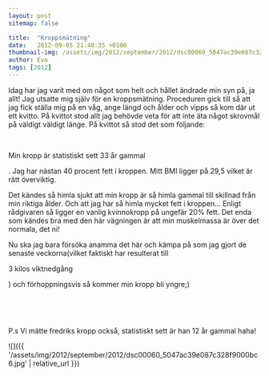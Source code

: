 ```yaml
---
layout: post
sitemap: false

title:  "Kroppsmätning"
date:   2012-09-05 21:48:35 +0100
thumbnail-img: /assets/img/2012/september/2012/dsc00060_5047ac39e087c328f9000bc6.jpg
author: Eva
tags: [2012]
---
```


Idag har jag varit med om något som helt och hållet ändrade min syn på, ja allt! Jag utsatte mig själv för en kroppsmätning. Proceduren gick till så att jag fick ställa mig på en våg, ange längd och ålder och vipps så kom där ut ett kvitto. På kvittot stod allt jag behövde veta för att inte äta något skrovmål på väldigt väldigt länge. På kvittot så stod det som följande:




 




Min kropp är statistiskt sett 33 år gammal

. Jag har nästan 40 procent fett i kroppen. Mitt BMI ligger på 29,5 vilket är rätt överviktig.




Det kändes så himla sjukt att min kropp är så himla gammal till skillnad från min riktiga ålder. Och att jag har så himla mycket fett i kroppen... Enligt rådgivaren så ligger en vanlig kvinnokropp på ungefär 20% fett. Det enda som kändes bra med den här vägningen är att min muskelmassa är över det normala, det ni! 

Nu ska jag bara försöka anamma det här och kämpa på som jag gjort de senaste veckorna(vilket faktiskt har resulterat till 

3 kilos viktnedgång

) och förhoppningsvis så kommer min kropp bli yngre;)




 







 




P.s Vi mätte fredriks kropp också, statistiskt sett är han 12 år gammal haha!

![]({{ '/assets/img/2012/september/2012/dsc00060_5047ac39e087c328f9000bc6.jpg'  | relative_url }})

